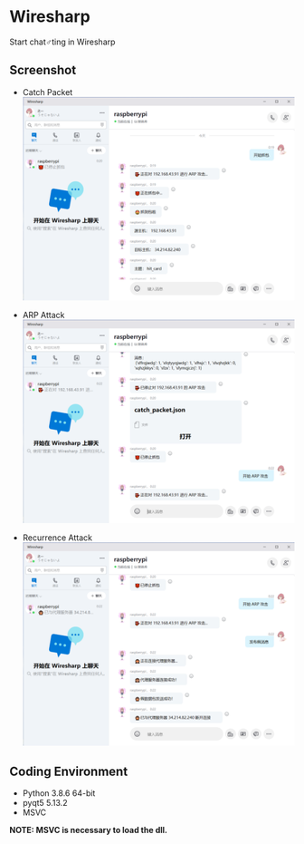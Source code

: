 # Wiresharp
Start chat♂ting in Wiresharp

## Screenshot
* Catch Packet
![抓包](Screenshot/抓包.png)

* ARP Attack
![ARP攻击](Screenshot/ARP攻击.png)

* Recurrence Attack
![重现攻击](Screenshot/发布消息.png)

## Coding Environment
* Python 3.8.6 64-bit
* pyqt5 5.13.2
* MSVC


**NOTE: MSVC is necessary to load the dll.**